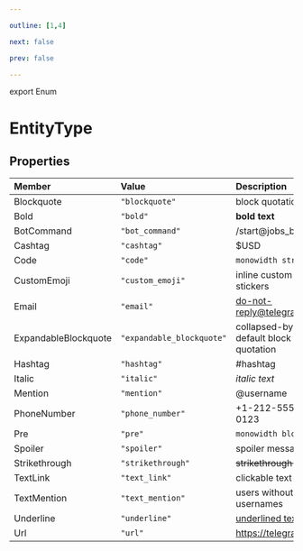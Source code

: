 ```yaml
---

outline: [1,4]

next: false

prev: false

---
```


export Enum
# EntityType

## Properties

| Member | Value | Description |
| :--- | :--- | :--- |
| Blockquote | `"blockquote"` | block quotation |
| Bold | `"bold"` | **bold text** |
| BotCommand | `"bot_command"` | /start@jobs_bot |
| Cashtag | `"cashtag"` | $USD |
| Code | `"code"` | `monowidth string` |
| CustomEmoji | `"custom_emoji"` | inline custom emoji stickers |
| Email | `"email"` | do-not-reply@telegram.org |
| ExpandableBlockquote | `"expandable_blockquote"` | collapsed-by-default block quotation |
| Hashtag | `"hashtag"` | #hashtag |
| Italic | `"italic"` | *italic text* |
| Mention | `"mention"` | @username |
| PhoneNumber | `"phone_number"` | +1-212-555-0123 |
| Pre | `"pre"` | `monowidth block` |
| Spoiler | `"spoiler"` | spoiler message |
| Strikethrough | `"strikethrough"` | ~~strikethrough text~~ |
| TextLink | `"text_link"` | clickable text URLs |
| TextMention | `"text_mention"` | users without usernames |
| Underline | `"underline"` | <u>underlined text</u> |
| Url | `"url"` | https://telegram.org |
